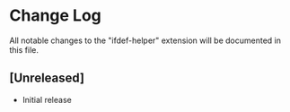 # Change Log

All notable changes to the "ifdef-helper" extension will be documented in this file.

## [Unreleased]

- Initial release